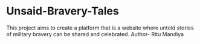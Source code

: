 # Unsaid-Bravery-Tales
This project aims to create a platform that is a website where untold stories of military bravery can be shared and celebrated. 
Author- Ritu Mandiya
